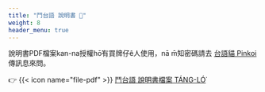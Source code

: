 ```yaml
---
title: "鬥台語 說明書 📜"
weight: 8
header_menu: true
---
```


說明書PDF檔案kan-na授權hō͘有買牌仔ê人使用，nā m̄知密碼請去 [台語貓 Pinkoi](https://www.pinkoi.com/store/taiginiau) 傳訊息來問。

👉 {{< icon name="file-pdf" >}} [鬥台語 說明書檔案 TÁNG-LÓ͘](https://khi.taigi.info/tautaigi-soatbengsu)

